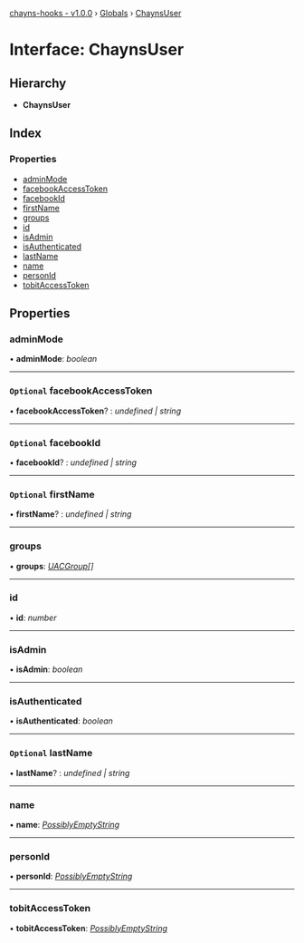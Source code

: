 [chayns-hooks - v1.0.0](../README.md) › [Globals](../globals.md) › [ChaynsUser](chaynsuser.md)

# Interface: ChaynsUser

## Hierarchy

* **ChaynsUser**

## Index

### Properties

* [adminMode](chaynsuser.md#adminmode)
* [facebookAccessToken](chaynsuser.md#optional-facebookaccesstoken)
* [facebookId](chaynsuser.md#optional-facebookid)
* [firstName](chaynsuser.md#optional-firstname)
* [groups](chaynsuser.md#groups)
* [id](chaynsuser.md#id)
* [isAdmin](chaynsuser.md#isadmin)
* [isAuthenticated](chaynsuser.md#isauthenticated)
* [lastName](chaynsuser.md#optional-lastname)
* [name](chaynsuser.md#name)
* [personId](chaynsuser.md#personid)
* [tobitAccessToken](chaynsuser.md#tobitaccesstoken)

## Properties

###  adminMode

• **adminMode**: *boolean*

___

### `Optional` facebookAccessToken

• **facebookAccessToken**? : *undefined | string*

___

### `Optional` facebookId

• **facebookId**? : *undefined | string*

___

### `Optional` firstName

• **firstName**? : *undefined | string*

___

###  groups

• **groups**: *[UACGroup](uacgroup.md)[]*

___

###  id

• **id**: *number*

___

###  isAdmin

• **isAdmin**: *boolean*

___

###  isAuthenticated

• **isAuthenticated**: *boolean*

___

### `Optional` lastName

• **lastName**? : *undefined | string*

___

###  name

• **name**: *[PossiblyEmptyString](../globals.md#possiblyemptystring)*

___

###  personId

• **personId**: *[PossiblyEmptyString](../globals.md#possiblyemptystring)*

___

###  tobitAccessToken

• **tobitAccessToken**: *[PossiblyEmptyString](../globals.md#possiblyemptystring)*
